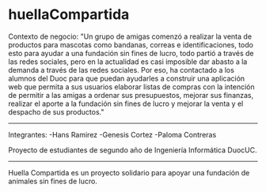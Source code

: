 # huellaCompartida

Contexto de negocio:
"Un grupo de amigas comenzó a realizar la venta de productos para mascotas como bandanas, correas e identificaciones, todo esto para ayudar a una fundación sin fines de lucro, todo partió a través de las redes sociales, pero en la actualidad es casi imposible dar abasto a la demanda a través de las redes sociales. Por eso, ha contactado a los alumnos del Duoc para que puedan ayudarles a construir una aplicación web que permita a sus usuarios elaborar listas de compras con la intención de permitir a las amigas a ordenar sus presupuestos, mejorar sus finanzas, realizar el aporte a la fundación sin fines de lucro y mejorar la venta y el despacho de sus productos."

---

Integrantes:
-Hans Ramirez
-Genesis Cortez
-Paloma Contreras

Proyecto de estudiantes de segundo año de Ingeniería Informática DuocUC.

---

Huella Compartida es un proyecto solidario para apoyar una fundación de animales sin fines de lucro.
